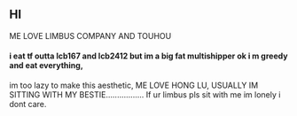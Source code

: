 ## HI
ME LOVE LIMBUS COMPANY AND TOUHOU
#### i eat tf outta lcb167 and lcb2412 but im a big fat multishipper ok i m greedy and eat everything,
im too lazy to make this aesthetic, 
ME LOVE HONG LU, 
USUALLY IM SITTING WITH MY BESTIE................. If ur limbus pls sit with me im lonely i dont care.

